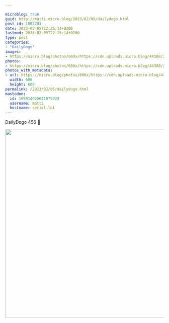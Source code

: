 ```yaml
---

microblog: true
guid: http://matti.micro.blog/2023/02/05/dailydogo.html
post_id: 1802703
date: 2023-02-05T22:25:14+0200
lastmod: 2023-02-05T22:25:14+0200
type: post
categories:
- "DailyDogo"
images:
- https://micro.blog/photos/600x/https://cdn.uploads.micro.blog/44388/2023/8ab2c6aa23.jpg
photos:
- https://micro.blog/photos/600x/https://cdn.uploads.micro.blog/44388/2023/8ab2c6aa23.jpg
photos_with_metadata:
- url: https://micro.blog/photos/600x/https://cdn.uploads.micro.blog/44388/2023/8ab2c6aa23.jpg
  width: 600
  height: 600
permalink: /2023/02/05/dailydogo.html
mastodon:
  id: 109814025041079329
  username: matti
  hostname: social.lol
---
```

DailyDogo 456 🐶

<img src="/media/uploads/2023/8ab2c6aa23.jpg" width="600" height="600" alt="" />
